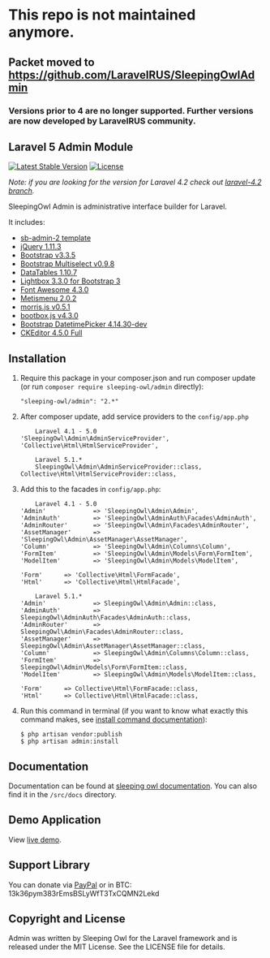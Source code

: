 # This repo is not maintained anymore.

## Packet moved to https://github.com/LaravelRUS/SleepingOwlAdmin
### Versions prior to 4 are no longer supported. Further versions are now developed by LaravelRUS community.


## Laravel 5 Admin Module

[![Latest Stable Version](https://poser.pugx.org/sleeping-owl/admin/v/stable.svg)](https://packagist.org/packages/sleeping-owl/admin)
[![License](https://poser.pugx.org/sleeping-owl/admin/license.svg)](https://packagist.org/packages/sleeping-owl/admin)

*Note: if you are looking for the version for Laravel 4.2 check out [laravel-4.2 branch](https://github.com/sleeping-owl/admin/tree/laravel-4.2).*

SleepingOwl Admin is administrative interface builder for Laravel.

It includes:

 - [sb-admin-2 template](http://startbootstrap.com/template-overviews/sb-admin-2/)
 - [jQuery 1.11.3](http://jquery.com/)
 - [Bootstrap v3.3.5](http://getbootstrap.com)
 - [Bootstrap Multiselect v0.9.8](https://github.com/davidstutz/bootstrap-multiselect)
 - [DataTables 1.10.7](http://www.datatables.net)
 - [Lightbox 3.3.0 for Bootstrap 3](https://github.com/ashleydw/lightbox)
 - [Font Awesome 4.3.0](http://fontawesome.io)
 - [Metismenu 2.0.2](https://github.com/onokumus/metisMenu)
 - [morris.js v0.5.1](http://morrisjs.github.io/morris.js/)
 - [bootbox.js v4.3.0](http://bootboxjs.com)
 - [Bootstrap DatetimePicker 4.14.30-dev](http://eonasdan.github.io/bootstrap-datetimepicker/)
 - [CKEditor 4.5.0 Full](http://ckeditor.com)

## Installation

 1. Require this package in your composer.json and run composer update (or run `composer require sleeping-owl/admin` directly):

		"sleeping-owl/admin": "2.*"

 2. After composer update, add service providers to the `config/app.php`

            Laravel 4.1 - 5.0
	    'SleepingOwl\Admin\AdminServiceProvider',
	    'Collective\Html\HtmlServiceProvider',

            Laravel 5.1.*
            SleepingOwl\Admin\AdminServiceProvider::class,
	    Collective\Html\HtmlServiceProvider::class,

 3. Add this to the facades in `config/app.php`:

            Laravel 4.1 - 5.0
		'Admin'				=> 'SleepingOwl\Admin\Admin',
		'AdminAuth'			=> 'SleepingOwl\AdminAuth\Facades\AdminAuth',
		'AdminRouter'       => 'SleepingOwl\Admin\Facades\AdminRouter',
		'AssetManager' 		=> 'SleepingOwl\Admin\AssetManager\AssetManager',
		'Column'   			=> 'SleepingOwl\Admin\Columns\Column',
		'FormItem' 			=> 'SleepingOwl\Admin\Models\Form\FormItem',
		'ModelItem'			=> 'SleepingOwl\Admin\Models\ModelItem',
		
		'Form'      => 'Collective\Html\FormFacade',
		'Html'      => 'Collective\Html\HtmlFacade',

            Laravel 5.1.*
		'Admin'				=> SleepingOwl\Admin\Admin::class,
		'AdminAuth'			=> SleepingOwl\AdminAuth\Facades\AdminAuth::class,
		'AdminRouter'       => SleepingOwl\Admin\Facades\AdminRouter::class,
		'AssetManager' 		=> SleepingOwl\Admin\AssetManager\AssetManager::class,
		'Column'   			=> SleepingOwl\Admin\Columns\Column::class,
		'FormItem' 			=> SleepingOwl\Admin\Models\Form\FormItem::class,
		'ModelItem'			=> SleepingOwl\Admin\Models\ModelItem::class,
		
		'Form'      => Collective\Html\FormFacade::class,
		'Html'      => Collective\Html\HtmlFacade::class,

                

 4. Run this command in terminal (if you want to know what exactly this command makes, see [install command documentation](http://sleeping-owl.github.io/en/Commands/Install.html)):

		$ php artisan vendor:publish
		$ php artisan admin:install

## Documentation

Documentation can be found at [sleeping owl documentation](http://sleeping-owl.github.io).
You can also find it in the `/src/docs` directory.

## Demo Application

View [live demo](http://sleepingowladmindemo.cloudcontrolled.com/admin/login).

## Support Library

You can donate via [PayPal](https://www.paypal.com/cgi-bin/webscr?cmd=_s-xclick&hosted_button_id=AXJMWMRPCBGVA) or in BTC: 13k36pym383rEmsBSLyWfT3TxCQMN2Lekd

## Copyright and License

Admin was written by Sleeping Owl for the Laravel framework and is released under the MIT License. See the LICENSE file for details.
